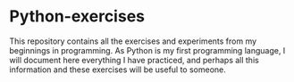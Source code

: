 # Python-exercises
This repository contains all the exercises and experiments from my beginnings in programming. As Python is my first programming language, I will document here everything I have practiced, and perhaps all this information and these exercises will be useful to someone.
